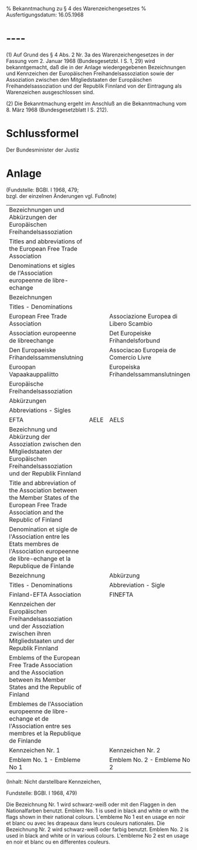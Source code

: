 % Bekanntmachung zu § 4 des Warenzeichengesetzes
% Ausfertigungsdatum: 16.05.1968
 
# ----

(1) Auf Grund des § 4 Abs. 2 Nr. 3a des Warenzeichengesetzes in der Fassung vom 2. Januar 1968 (Bundesgesetzbl. I S. 1, 29) wird bekanntgemacht, daß die in der Anlage wiedergegebenen Bezeichnungen und Kennzeichen der Europäischen Freihandelsassoziation sowie der Assoziation zwischen den Mitgliedstaaten der Europäischen Freihandelsassoziation und der Republik Finnland von der Eintragung als Warenzeichen ausgeschlossen sind.

(2) Die Bekanntmachung ergeht im Anschluß an die Bekanntmachung vom 8. März 1968 (Bundesgesetzblatt I S. 212).

# Schlussformel

Der Bundesminister der Justiz

# Anlage

(Fundstelle: BGBl. I 1968, 479;  
bzgl. der einzelnen Änderungen vgl. Fußnote)

  

|                                                                                                                                          |      |                                        |      |
|:-----------------|:-----------------|:-----------------|:-----------------|
| Bezeichnungen und Abkürzungen der Europäischen Freihandelsassoziation                                                                    |      |                                        |      |
| Titles and abbreviations of the European Free Trade Association                                                                          |      |                                        |      |
| Denominations et sigles de l'Association europeenne de libre-echange                                                                     |      |                                        |      |
| Bezeichnungen                                                                                                                            |      |                                        |      |
| Titles - Denominations                                                                                                                   |      |                                        |      |
| European Free Trade Association                                                                                                          |      | Associazione Europea di Libero Scambio |      |
| Association europeenne de libreechange                                                                                                   |      | Det Europeiske Frihandelsforbund       |      |
| Den Europaeiske Frihandelssammenslutning                                                                                                 |      | Associacao Europeia de Comercio Livre  |      |
| Euroopan Vapaakauppaliitto                                                                                                               |      | Europeiska Frihandelssammanslutningen  |      |
| Europäische Freihandelsassoziation                                                                                                       |      |                                        |      |
| Abkürzungen                                                                                                                              |      |                                        |      |
| Abbreviations - Sigles                                                                                                                   |      |                                        |      |
| EFTA                                                                                                                                     | AELE | AELS                                   | AECL |
| Bezeichnung und Abkürzung der Assoziation zwischen den Mitgliedstaaten der Europäischen Freihandelsassoziation und der Republik Finnland |      |                                        |      |
| Title and abbreviation of the Association between the Member States of the European Free Trade Association and the Republic of Finland   |      |                                        |      |
| Denomination et sigle de l'Association entre les Etats membres de l'Association europeenne de libre-echange et la Republique de Finlande |      |                                        |      |
| Bezeichnung                                                                                                                              |      | Abkürzung                              |      |
| Titles - Denominations                                                                                                                   |      | Abbreviation - Sigle                   |      |
| Finland-EFTA Association                                                                                                                 |      | FINEFTA                                |      |
| Kennzeichen der Europäischen Freihandelsassoziation und der Assoziation zwischen ihren Mitgliedstaaten und der Republik Finnland         |      |                                        |      |
| Emblems of the European Free Trade Association and the Association between its Member States and the Republic of Finland                 |      |                                        |      |
| Emblemes de l'Association europeenne de libre-echange et de l'Association entre ses membres et la Republique de Finlande                 |      |                                        |      |
| Kennzeichen Nr. 1                                                                                                                        |      | Kennzeichen Nr. 2                      |      |
| Emblem No. 1 - Embleme No 1                                                                                                              |      | Emblem No. 2 - Embleme No 2            |      |

  

(Inhalt: Nicht darstellbare Kennzeichen,

  

Fundstelle: BGBl. I 1968, 479)

  
Die Bezeichnung Nr. 1 wird schwarz-weiß oder mit den Flaggen in den Nationalfarben benutzt. Emblem No. 1 is used in black and white or with the flags shown in their national colours. L'embleme No 1 est en usage en noir et blanc ou avec les drapeaux dans leurs couleurs nationales. Die Bezeichnung Nr. 2 wird schwarz-weiß oder farbig benutzt. Emblem No. 2 is used in black and white or in various colours. L'embleme No 2 est en usage en noir et blanc ou en differentes couleurs.
